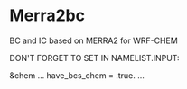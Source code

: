 # Merra2bc
BC and IC based on MERRA2 for WRF-CHEM


DON'T FORGET TO SET IN NAMELIST.INPUT:


&chem
...
have_bcs_chem                       = .true.
...